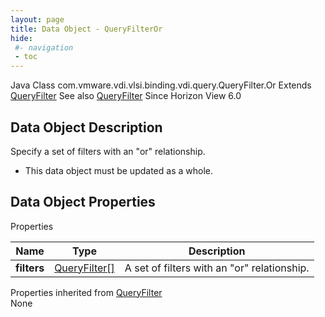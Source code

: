 ```yaml
---
layout: page
title: Data Object - QueryFilterOr
hide:
 #- navigation
 - toc
---
```






Java Class
    com.vmware.vdi.vlsi.binding.vdi.query.QueryFilter.Or
Extends
     [QueryFilter](vdi.query.QueryFilter.Filter.md)
See also
     [QueryFilter](vdi.query.QueryFilter.Filter.md)
Since 
    Horizon View 6.0

## Data Object Description 

Specify a set of filters with an "or" relationship. 

  * This data object must be updated as a whole.



## Data Object Properties

Properties

Name |  Type |  Description   
---|---|---  
**filters**| [QueryFilter[]](vdi.query.QueryFilter.Filter.md)|  A set of filters with an "or" relationship.   
  
Properties inherited from [QueryFilter](vdi.query.QueryFilter.Filter.md)  
None  
  

  

